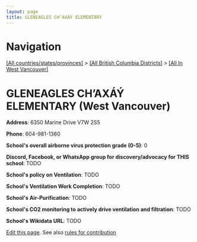 ```yaml
---
layout: page
title: GLENEAGLES CH’AXÁÝ ELEMENTARY
---
```

# Navigation

[[All countries/states/provinces]](../../..) > [[All British Columbia Districts]](../..) > [[All In West Vancouver]](..)

# GLENEAGLES CH’AXÁÝ ELEMENTARY (West Vancouver)

**Address**: 6350 Marine Drive V7W 2S5

**Phone**: 604-981-1360

**School's overall airborne virus protection grade (0-5)**: 0

**Discord, Facebook, or WhatsApp group for discovery/advocacy for THIS school**: TODO

**School's policy on Ventilation**: TODO

**School's Ventilation Work Completion**: TODO

**School's Air-Purification**: TODO

**School's CO2 monitoring to actively drive ventilation and filtration**: TODO

**School's Wikidata URL**: TODO


[Edit this page](https://github.com/ventilate-schools/BC/edit/main/./West_Vancouver/GLENEAGLES_CH’AXÁÝ_ELEMENTARY.md). See also [rules for contribution](../../../contribution-rules/)